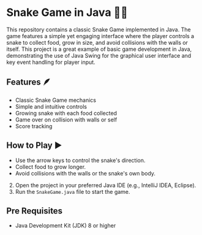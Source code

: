 # Snake Game in Java 🐍🍵

This repository contains a classic Snake Game implemented in Java. The game features a simple yet engaging interface where the player controls a snake to collect food, grow in size, and avoid collisions with the walls or itself. This project is a great example of basic game development in Java, demonstrating the use of Java Swing for the graphical user interface and key event handling for player input.

## Features 🪶

- Classic Snake Game mechanics
- Simple and intuitive controls
- Growing snake with each food collected
- Game over on collision with walls or self
- Score tracking

## How to Play ▶️

- Use the arrow keys to control the snake's direction.
- Collect food to grow longer.
- Avoid collisions with the walls or the snake's own body.

2. Open the project in your preferred Java IDE (e.g., IntelliJ IDEA, Eclipse).
3. Run the `SnakeGame.java` file to start the game.

## Pre Requisites

- Java Development Kit (JDK) 8 or higher
